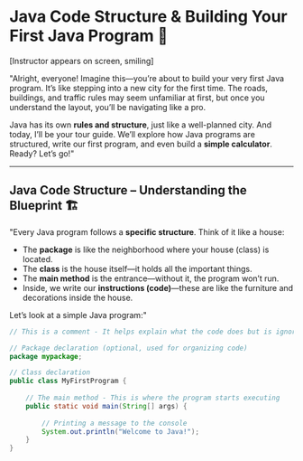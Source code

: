# Java Code Structure & Building Your First Java Program 🚀

[Instructor appears on screen, smiling]

"Alright, everyone! Imagine this—you’re about to build your very first Java program. It’s like stepping into a new city for the first time. The roads, buildings, and traffic rules may seem unfamiliar at first, but once you understand the layout, you’ll be navigating like a pro.

Java has its own **rules and structure**, just like a well-planned city. And today, I’ll be your tour guide. We’ll explore how Java programs are structured, write our first program, and even build a **simple calculator**. Ready? Let’s go!"

---

## Java Code Structure – Understanding the Blueprint 🏗️

"Every Java program follows a **specific structure**. Think of it like a house:

- The **package** is like the neighborhood where your house (class) is located.
- The **class** is the house itself—it holds all the important things.
- The **main method** is the entrance—without it, the program won’t run.
- Inside, we write our **instructions (code)**—these are like the furniture and decorations inside the house.

Let’s look at a simple Java program:"

```java
// This is a comment - It helps explain what the code does but is ignored by Java

// Package declaration (optional, used for organizing code)
package mypackage;  

// Class declaration
public class MyFirstProgram {
    
    // The main method - This is where the program starts executing
    public static void main(String[] args) {
        
        // Printing a message to the console
        System.out.println("Welcome to Java!");
    }
}
```